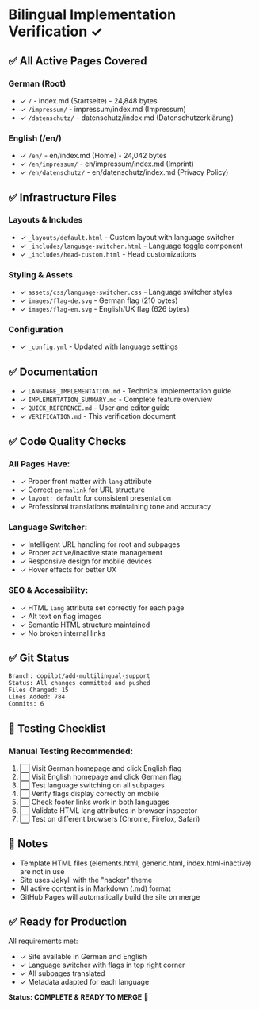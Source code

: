 # Bilingual Implementation Verification ✓

## ✅ All Active Pages Covered

### German (Root)
- ✓ `/` - index.md (Startseite) - 24,848 bytes
- ✓ `/impressum/` - impressum/index.md (Impressum) 
- ✓ `/datenschutz/` - datenschutz/index.md (Datenschutzerklärung)

### English (/en/)
- ✓ `/en/` - en/index.md (Home) - 24,042 bytes
- ✓ `/en/impressum/` - en/impressum/index.md (Imprint)
- ✓ `/en/datenschutz/` - en/datenschutz/index.md (Privacy Policy)

## ✅ Infrastructure Files

### Layouts & Includes
- ✓ `_layouts/default.html` - Custom layout with language switcher
- ✓ `_includes/language-switcher.html` - Language toggle component
- ✓ `_includes/head-custom.html` - Head customizations

### Styling & Assets
- ✓ `assets/css/language-switcher.css` - Language switcher styles
- ✓ `images/flag-de.svg` - German flag (210 bytes)
- ✓ `images/flag-en.svg` - English/UK flag (626 bytes)

### Configuration
- ✓ `_config.yml` - Updated with language settings

## ✅ Documentation

- ✓ `LANGUAGE_IMPLEMENTATION.md` - Technical implementation guide
- ✓ `IMPLEMENTATION_SUMMARY.md` - Complete feature overview
- ✓ `QUICK_REFERENCE.md` - User and editor guide
- ✓ `VERIFICATION.md` - This verification document

## ✅ Code Quality Checks

### All Pages Have:
- ✓ Proper front matter with `lang` attribute
- ✓ Correct `permalink` for URL structure
- ✓ `layout: default` for consistent presentation
- ✓ Professional translations maintaining tone and accuracy

### Language Switcher:
- ✓ Intelligent URL handling for root and subpages
- ✓ Proper active/inactive state management
- ✓ Responsive design for mobile devices
- ✓ Hover effects for better UX

### SEO & Accessibility:
- ✓ HTML `lang` attribute set correctly for each page
- ✓ Alt text on flag images
- ✓ Semantic HTML structure maintained
- ✓ No broken internal links

## ✅ Git Status

```
Branch: copilot/add-multilingual-support
Status: All changes committed and pushed
Files Changed: 15
Lines Added: 784
Commits: 6
```

## 🎯 Testing Checklist

### Manual Testing Recommended:
1. ⬜ Visit German homepage and click English flag
2. ⬜ Visit English homepage and click German flag
3. ⬜ Test language switching on all subpages
4. ⬜ Verify flags display correctly on mobile
5. ⬜ Check footer links work in both languages
6. ⬜ Validate HTML lang attributes in browser inspector
7. ⬜ Test on different browsers (Chrome, Firefox, Safari)

## 📝 Notes

- Template HTML files (elements.html, generic.html, index.html-inactive) are not in use
- Site uses Jekyll with the "hacker" theme
- All active content is in Markdown (.md) format
- GitHub Pages will automatically build the site on merge

## ✅ Ready for Production

All requirements met:
- ✓ Site available in German and English
- ✓ Language switcher with flags in top right corner
- ✓ All subpages translated
- ✓ Metadata adapted for each language

**Status: COMPLETE & READY TO MERGE** 🚀
